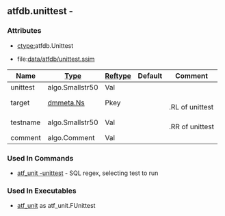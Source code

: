## atfdb.unittest -


### Attributes
<a href="#attributes"></a>
* [ctype:](/txt/ssimdb/dmmeta/ctype.md)atfdb.Unittest

* file:[data/atfdb/unittest.ssim](/data/atfdb/unittest.ssim)

|Name|[Type](/txt/ssimdb/dmmeta/ctype.md)|[Reftype](/txt/ssimdb/dmmeta/reftype.md)|Default|Comment|
|---|---|---|---|---|
|unittest|algo.Smallstr50|Val|
|target|[dmmeta.Ns](/txt/ssimdb/dmmeta/ns.md)|Pkey||<br>.RL of unittest|
|testname|algo.Smallstr50|Val||<br>.RR of unittest|
|comment|algo.Comment|Val|

### Used In Commands
<a href="#used-in-commands"></a>
* [atf_unit -unittest](/txt/exe/atf_unit/README.md) - SQL regex, selecting test to run

### Used In Executables
<a href="#used-in-executables"></a>
* [atf_unit](/txt/exe/atf_unit/README.md) as atf_unit.FUnittest

